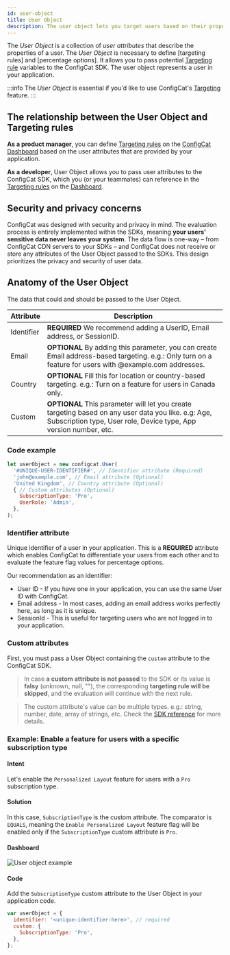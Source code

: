 ```yaml
---
id: user-object
title: User Object
description: The user object lets you target users based on their properties with different features. The user object is essential for beta and A/B testing.
---
```


The *User Object*  is a collection of *user attributes* that describe the properties of a user. The *User Object* is necessary to define [targeting rules] and [percentage options].
It allows you to pass potential [Targeting rule](/advanced/targeting) variables to the ConfigCat SDK. The user object represents a user in your application.

:::info
The *User Object* is essential if you'd like to use ConfigCat's [Targeting](/advanced/targeting) feature.
:::

## The relationship between the User Object and Targeting rules

**As a product manager**, you can define [Targeting rules](/advanced/targeting) on the <a href="https://app.configcat.com" target="_blank">ConfigCat Dashboard</a> based on the user attributes that are provided by your application.

**As a developer**, User Object allows you to pass user attributes to the ConfigCat SDK, which you (or your teammates) can reference in the [Targeting rules](/advanced/targeting) on the <a href="https://app.configcat.com" target="_blank">Dashboard</a>.

## Security and privacy concerns

ConfigCat was designed with security and privacy in mind. The evaluation process is entirely implemented within the SDKs, meaning **your users' sensitive data never leaves your system**. The data flow is one-way – from ConfigCat CDN servers to your SDKs – and ConfigCat does not receive or store any attributes of the User Object passed to the SDKs. This design prioritizes the privacy and security of user data.

## Anatomy of the User Object

The data that could and should be passed to the User Object.

| Attribute  | Description                                                                                                                                                              |
| ---------- | ------------------------------------------------------------------------------------------------------------------------------------------------------------------------ |
| Identifier | **REQUIRED** We recommend adding a UserID, Email address, or SessionID.                                                                                                  |
| Email      | **OPTIONAL** By adding this parameter, you can create Email address-based targeting. e.g.: Only turn on a feature for users with @example.com addresses.                 |
| Country    | **OPTIONAL** Fill this for location or country-based targeting. e.g.: Turn on a feature for users in Canada only.                                                        |
| Custom     | **OPTIONAL** This parameter will let you create targeting based on any user data you like. e.g: Age, Subscription type, User role, Device type, App version number, etc. |

### Code example

```js
let userObject = new configcat.User(
  '#UNIQUE-USER-IDENTIFIER#', // Identifier attribute (Required)
  'john@example.com', // Email attribute (Optional)
  'United Kingdom', // Country attribute (Optional)
  { // Custom attributes (Optional)
    SubscriptionType: 'Pro', 
    UserRole: 'Admin',
  },
);
```

### Identifier attribute

Unique identifier of a user in your application. This is a **REQUIRED** attribute which enables ConfigCat to differentiate your users from each other and to evaluate the feature flag values for percentage options.

Our recommendation as an identifier:

- User ID - If you have one in your application, you can use the same User ID with ConfigCat.
- Email address - In most cases, adding an email address works perfectly here, as long as it is unique.
- SessionId - This is useful for targeting users who are not logged in to your application.

### Custom attributes

First, you must pass a User Object containing the `custom` attribute to the ConfigCat SDK.

> In case **a custom attribute is not passed** to the SDK or its value is **falsy** (unknown, null, ""), the corresponding **targeting rule will be skipped**, and the evaluation will continue with the next rule.

> The custom attribute's value can be multiple types. e.g.: string, number, date, array of strings, etc. Check the [SDK reference](sdk-reference/overview) for more details.

### Example: Enable a feature for users with a specific subscription type

#### Intent
Let's enable the `Personalized Layout` feature for users with a `Pro` subscription type.

#### Solution
In this case, `SubscriptionType` is the custom attribute. The comparator is `EQUALS`, meaning the `Enable Personalized Layout` feature flag will be enabled only if the `SubscriptionType` custom attribute is `Pro`.

#### Dashboard
![User object example](/assets/targeting/user-object/user-object-example.jpg)

#### Code
Add the `SubscriptionType` custom attribute to the User Object in your application code.

```js
var userObject = {
  identifier: '<unique-identifier-here>', // required
  custom: {
    SubscriptionType: 'Pro',
  },
};
```



